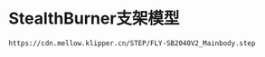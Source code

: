 # StealthBurner支架模型

```3dmodel
https://cdn.mellow.klipper.cn/STEP/FLY-SB2040V2_Mainbody.step
```


